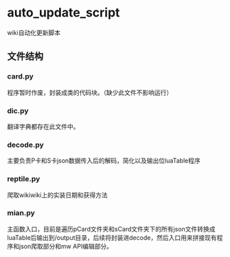 # auto_update_script
wiki自动化更新脚本
## 文件结构
### card.py
  程序暂时作废，封装成类的代码块。（缺少此文件不影响运行）
### dic.py
  翻译字典都存在此文件中。
### decode.py
  主要负责P卡和S卡json数据传入后的解码，简化以及输出位luaTable程序
### reptile.py
  爬取wikiwiki上的实装日期和获得方法
### mian.py
  主函数入口，目前是遍历pCard文件夹和sCard文件夹下的所有json文件转换成luaTable后输出到/output目录，后续将封装进decode，然后入口用来拼接现有程序和json爬取部分和mw API编辑部分。
